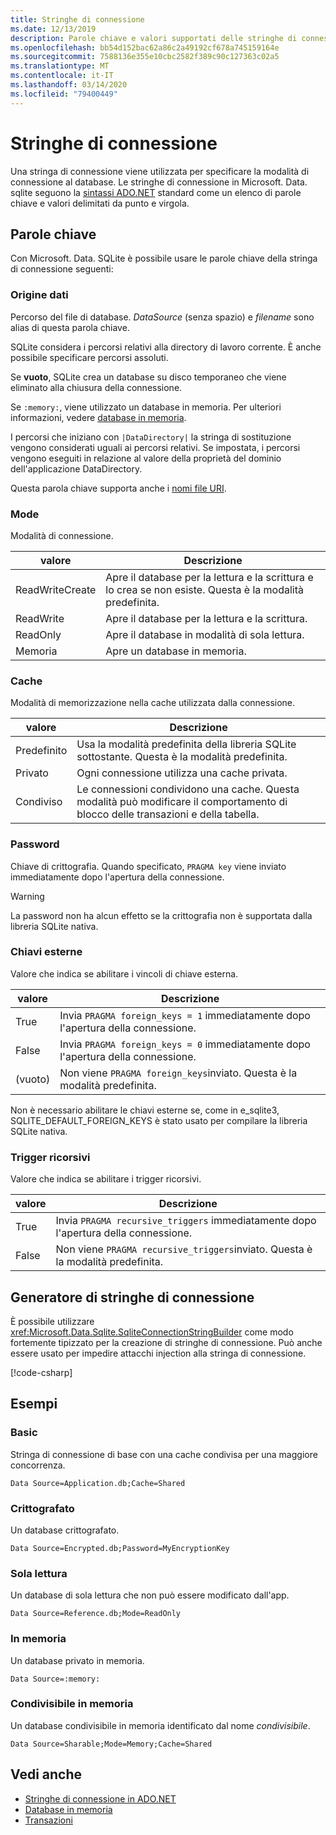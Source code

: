 ```yaml
---
title: Stringhe di connessione
ms.date: 12/13/2019
description: Parole chiave e valori supportati delle stringhe di connessione.
ms.openlocfilehash: bb54d152bac62a86c2a49192cf678a745159164e
ms.sourcegitcommit: 7588136e355e10cbc2582f389c90c127363c02a5
ms.translationtype: MT
ms.contentlocale: it-IT
ms.lasthandoff: 03/14/2020
ms.locfileid: "79400449"
---
```

# <a name="connection-strings"></a>Stringhe di connessione

Una stringa di connessione viene utilizzata per specificare la modalità di connessione al database. Le stringhe di connessione in Microsoft. Data. sqlite seguono la [sintassi ADO.NET](../../../framework/data/adonet/connection-strings.md) standard come un elenco di parole chiave e valori delimitati da punto e virgola.

## <a name="keywords"></a>Parole chiave

Con Microsoft. Data. SQLite è possibile usare le parole chiave della stringa di connessione seguenti:

### <a name="data-source"></a>Origine dati

Percorso del file di database. *DataSource* (senza spazio) e *filename* sono alias di questa parola chiave.

SQLite considera i percorsi relativi alla directory di lavoro corrente. È anche possibile specificare percorsi assoluti.

Se **vuoto**, SQLite crea un database su disco temporaneo che viene eliminato alla chiusura della connessione.

Se `:memory:`, viene utilizzato un database in memoria. Per ulteriori informazioni, vedere [database in memoria](in-memory-databases.md).

I percorsi che iniziano con `|DataDirectory|` la stringa di sostituzione vengono considerati uguali ai percorsi relativi. Se impostata, i percorsi vengono eseguiti in relazione al valore della proprietà del dominio dell'applicazione DataDirectory.

Questa parola chiave supporta anche i [nomi file URI](https://www.sqlite.org/uri.html).

### <a name="mode"></a>Mode

Modalità di connessione.

| valore           | Descrizione                                                                                        |
| --------------- | -------------------------------------------------------------------------------------------------- |
| ReadWriteCreate | Apre il database per la lettura e la scrittura e lo crea se non esiste. Questa è la modalità predefinita. |
| ReadWrite       | Apre il database per la lettura e la scrittura.                                                        |
| ReadOnly        | Apre il database in modalità di sola lettura.                                                              |
| Memoria          | Apre un database in memoria.                                                                       |

### <a name="cache"></a>Cache

Modalità di memorizzazione nella cache utilizzata dalla connessione.

| valore   | Descrizione                                                                                    |
| ------- | ---------------------------------------------------------------------------------------------- |
| Predefinito | Usa la modalità predefinita della libreria SQLite sottostante. Questa è la modalità predefinita.                   |
| Privato | Ogni connessione utilizza una cache privata.                                                          |
| Condiviso  | Le connessioni condividono una cache. Questa modalità può modificare il comportamento di blocco delle transazioni e della tabella. |

### <a name="password"></a>Password

Chiave di crittografia. Quando specificato, `PRAGMA key` viene inviato immediatamente dopo l'apertura della connessione.

> [!WARNING]
> La password non ha alcun effetto se la crittografia non è supportata dalla libreria SQLite nativa.

### <a name="foreign-keys"></a>Chiavi esterne

Valore che indica se abilitare i vincoli di chiave esterna.

| valore   | Descrizione
| ------- | --- |
| True    | Invia `PRAGMA foreign_keys = 1` immediatamente dopo l'apertura della connessione.
| False   | Invia `PRAGMA foreign_keys = 0` immediatamente dopo l'apertura della connessione.
| (vuoto) | Non viene `PRAGMA foreign_keys`inviato. Questa è la modalità predefinita. |

Non è necessario abilitare le chiavi esterne se, come in e_sqlite3, SQLITE_DEFAULT_FOREIGN_KEYS è stato usato per compilare la libreria SQLite nativa.

### <a name="recursive-triggers"></a>Trigger ricorsivi

Valore che indica se abilitare i trigger ricorsivi.

| valore | Descrizione                                                                 |
| ----- | --------------------------------------------------------------------------- |
| True  | Invia `PRAGMA recursive_triggers` immediatamente dopo l'apertura della connessione. |
| False | Non viene `PRAGMA recursive_triggers`inviato. Questa è la modalità predefinita.              |

## <a name="connection-string-builder"></a>Generatore di stringhe di connessione

È possibile utilizzare <xref:Microsoft.Data.Sqlite.SqliteConnectionStringBuilder> come modo fortemente tipizzato per la creazione di stringhe di connessione. Può anche essere usato per impedire attacchi injection alla stringa di connessione.

[!code-csharp[](../../../../samples/snippets/standard/data/sqlite/EncryptionSample/Program.cs?name=snippet_ConnectionStringBuilder)]

## <a name="examples"></a>Esempi

### <a name="basic"></a>Basic

Stringa di connessione di base con una cache condivisa per una maggiore concorrenza.

```ConnectionString
Data Source=Application.db;Cache=Shared
```

### <a name="encrypted"></a>Crittografato

Un database crittografato.

```ConnectionString
Data Source=Encrypted.db;Password=MyEncryptionKey
```

### <a name="read-only"></a>Sola lettura

Un database di sola lettura che non può essere modificato dall'app.

```ConnectionString
Data Source=Reference.db;Mode=ReadOnly
```

### <a name="in-memory"></a>In memoria

Un database privato in memoria.

```ConnectionString
Data Source=:memory:
```

### <a name="sharable-in-memory"></a>Condivisibile in memoria

Un database condivisibile in memoria identificato dal nome *condivisibile*.

```ConnectionString
Data Source=Sharable;Mode=Memory;Cache=Shared
```

## <a name="see-also"></a>Vedi anche

* [Stringhe di connessione in ADO.NET](../../../framework/data/adonet/connection-strings.md)
* [Database in memoria](in-memory-databases.md)
* [Transazioni](transactions.md)
